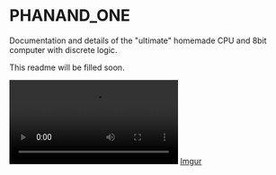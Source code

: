 # PHANAND_ONE
Documentation and details of the "ultimate" homemade CPU and 8bit computer with discrete logic.

This readme will be filled soon.

![Demo](https://thumbs.gfycat.com/SomberUnrulyHawaiianmonkseal-mobile.mp4)
[Imgur](https://i.imgur.com/sqphlnm.gifv)
